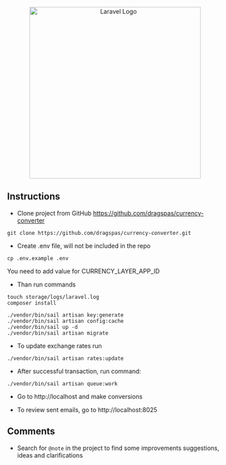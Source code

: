 <p align="center"><a href="https://laravel.com" target="_blank"><img src="https://raw.githubusercontent.com/laravel/art/master/logo-lockup/5%20SVG/2%20CMYK/1%20Full%20Color/laravel-logolockup-cmyk-red.svg" width="400" alt="Laravel Logo"></a></p>

## Instructions

- Clone project from GitHub https://github.com/dragspas/currency-converter

```
git clone https://github.com/dragspas/currency-converter.git
```

- Create .env file, will not be included in the repo

```
cp .env.example .env
```

You need to add value for CURRENCY_LAYER_APP_ID

- Than run commands

```
touch storage/logs/laravel.log
composer install

./vendor/bin/sail artisan key:generate
./vendor/bin/sail artisan config:cache
./vendor/bin/sail up -d
./vendor/bin/sail artisan migrate
```

- To update exchange rates run

```
./vendor/bin/sail artisan rates:update
```

- After successful transaction, run command:

```
./vendor/bin/sail artisan queue:work
```

- Go to http://localhost and make conversions

- To review sent emails, go to http://localhost:8025

## Comments

- Search for `@note` in the project to find some improvements suggestions, ideas and clarifications
